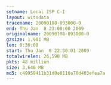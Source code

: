 ```yaml
---
setname: Local ISP C-I
layout: witsdata
tracename: 20090108-093000-0
end: Thu Jan  8 23:00:00 2009
originalname: 20090108-093000-0
gzsize: 1,901 MB
len: 0:30:00
start: Thu Jan  8 22:30:01 2009
totalwirelen: 26,598 MB
pkts: 48 million
size: 3,646 MB
md5: c49959411b31d0a0110a70d403efea7a
---
```

